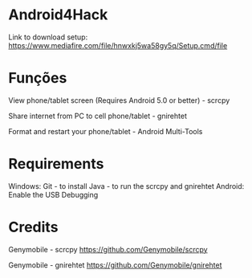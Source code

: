  # Android4Hack
  Link to download setup:
  https://www.mediafire.com/file/hnwxkj5wa58gy5q/Setup.cmd/file

# Funções
  View phone/tablet screen (Requires Android 5.0 or better) - scrcpy
  
  Share internet from PC to cell phone/tablet - gnirehtet
  
  Format and restart your phone/tablet - Android Multi-Tools
# Requirements
 Windows:
 Git - to install
 Java - to run the scrcpy and gnirehtet
 Android:
 Enable the USB Debugging

 # Credits
 
 Genymobile - scrcpy 
 https://github.com/Genymobile/scrcpy

 Genymobile - gnirehtet
 https://github.com/Genymobile/gnirehtet
